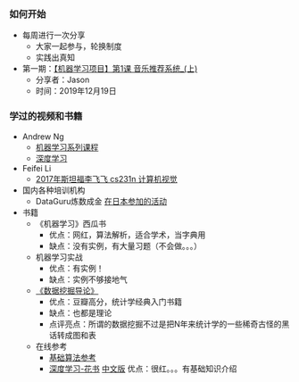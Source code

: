 ### 如何开始

* 每周进行一次分享
  * 大家一起参与，轮换制度
  * 实践出真知
* 第一期：[【机器学习项目】第1课 音乐推荐系统_(上)](https://github.com/jasonadu/crash-course/blob/master/ML-group/README.md) 
  * 分享者：Jason
  * 时间：2019年12月19日



### 学过的视频和书籍

- Andrew Ng 
  - [机器学习系列课程](https://www.bilibili.com/video/av50747658?from=search&seid=1410819260979595716)
  - [深度学习](https://link.jianshu.com/?t=http://mooc.study.163.com/smartSpec/detail/1001319001.htm)
- Feifei Li 
  - [2017年斯坦福李飞飞 cs231n 计算机视觉](https://www.bilibili.com/video/av68602611/?p=9)
- 国内各种培训机构
  - DataGuru炼数成金
    [在日本参加的活动](https://github.com/Ape-Evolution-Seminar/common-material/tree/master/%E6%B4%BB%E5%8A%A8%E8%B5%84%E6%96%99/%E5%85%B6%E4%BB%96)	
- 书籍
  - 《机器学习》西瓜书 
    - 优点：网红，算法解析，适合学术，当字典用 
    - 缺点：没有实例，有大量习题（不会做。。。）
  - 机器学习实战
    - 优点：有实例！
    - 缺点：实例不够接地气
  - [《数据挖掘导论》](https://book.douban.com/subject/5286107/)
    - 优点：豆瓣高分，统计学经典入门书籍
    - 缺点：也都是理论
    - 点评亮点：所谓的数据挖掘不过是把N年来统计学的一些稀奇古怪的黑话转成图和表
  - 在线参考
    - [基础算法参考](https://github.com/jasonadu/ML-NLP/blob/master/README.md)
    - [深度学习-花书](http://www.deeplearningbook.org) [中文版](https://github.com/exacity/deeplearningbook-chinese/releases/download/v0.5-beta/dlbook_cn_v0.5-beta.pdf) 优点：很红。。。有基础知识介绍